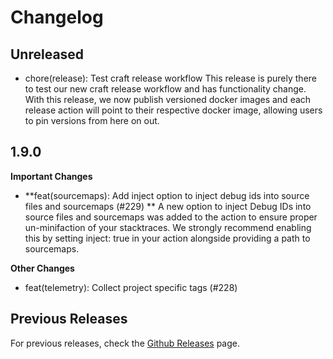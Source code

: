 # Changelog

## Unreleased

- chore(release): Test craft release workflow
This release is purely there to test our new craft release workflow and has functionality change. 
With this release, we now publish versioned docker images and each release action will point to their respective docker
image, allowing users to pin versions from here on out.

## 1.9.0

**Important Changes**

- **feat(sourcemaps): Add inject option to inject debug ids into source files and sourcemaps (#229) **
A new option to inject Debug IDs into source files and sourcemaps was added to the action to ensure proper un-minifaction of your stacktraces. We strongly recommend enabling this by setting inject: true in your action alongside providing a path to sourcemaps.

**Other Changes**
- feat(telemetry): Collect project specific tags (#228)

## Previous Releases

For previous releases, check the [Github Releases](https://github.com/getsentry/action-release/releases) page.
